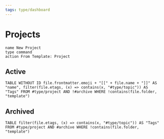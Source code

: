 ```yaml
---
tags: type/dashboard
---
```

# Projects

```button
name New Project
type command
action From Template: Project
```

## Active
```dataview
TABLE WITHOUT ID file.frontmatter.emoji + "[[" + file.name + "]]" AS "name", filter(file.etags, (x) => contains(x, "#type/topic")) AS "Tags" FROM #type/project AND !#archive WHERE !contains(file.folder, "template") 
```

## Archived
```dataview
TABLE filter(file.etags, (x) => contains(x, "#type/topic")) AS "Tags" FROM #type/project AND #archive WHERE !contains(file.folder, "template") 
```